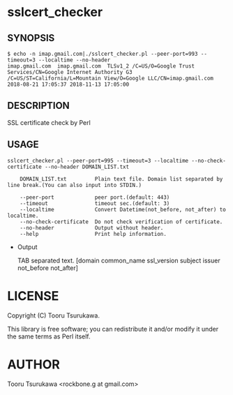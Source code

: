# sslcert_checker

## SYNOPSIS

    $ echo -n imap.gmail.com|./sslcert_checker.pl --peer-port=993 --timeout=3 --localtime --no-header
    imap.gmail.com	imap.gmail.com	TLSv1_2	/C=US/O=Google Trust Services/CN=Google Internet Authority G3	/C=US/ST=California/L=Mountain View/O=Google LLC/CN=imap.gmail.com	2018-08-21 17:05:37	2018-11-13 17:05:00

## DESCRIPTION

SSL certificate check by Perl

## USAGE

    sslcert_checker.pl --peer-port=995 --timeout=3 --localtime --no-check-certificate --no-header DOMAIN_LIST.txt
    
        DOMAIN_LIST.txt         Plain text file. Domain list separated by line break.(You can also input into STDIN.)
    
        --peer-port             peer port.(default: 443)
        --timeout               timeout sec.(default: 3)
        --localtime             Convert Datetime(not_before, not_after) to localtime.
        --no-check-certificate  Do not check verification of certificate.
        --no-header             Output without header.
        --help                  Print help information.

- Output

    TAB separated text.
    [domain common_name ssl_version subject issuer not_before not_after]

# LICENSE

Copyright (C) Tooru Tsurukawa.

This library is free software; you can redistribute it and/or modify
it under the same terms as Perl itself.

# AUTHOR

Tooru Tsurukawa <rockbone.g at gmail.com>
